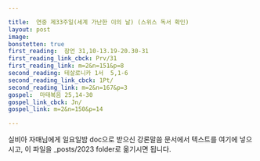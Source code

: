 ```yaml
---

title:  연중 제33주일(세계 가난한 이의 날) (스위스 독서 확인)
layout: post 
image:  
bonstetten: true
first_reading:  잠언 31,10-13.19-20.30-31
first_reading_link_cbck: Prv/31
first_reading_link: m=2&n=151&p=8
second_reading: 테살로니카 1서  5,1-6
second_reading_link_cbck: 1Pt/
second_reading_link: m=2&n=167&p=3
gospel:  마태복음 25,14-30
gospel_link_cbck: Jn/
gospel_link: m=2&n=150&p=14

---
```



실비아 자매님에게 일요일밤 doc으로 받으신
강론말씀 문서에서
텍스트를 여기에 넣으시고,
이 파일을 _posts/2023 folder로 옮기시면 됩니다.
